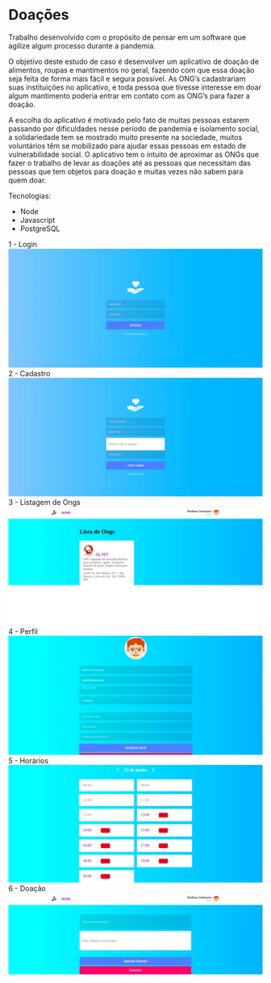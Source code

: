 <h1>Doações</h1>

<p>
Trabalho desenvolvido com o propósito de pensar em um software que agilize algum
processo durante a pandemia.
</p>
<p>
O objetivo deste estudo de caso é desenvolver um aplicativo de doação de alimentos,
roupas e mantimentos no geral, fazendo com que essa doação seja feita de forma mais fácil
e segura possível. As ONG’s cadastrariam suas instituições no aplicativo, e toda pessoa que
tivesse interesse em doar algum mantimento poderia entrar em contato com as ONG’s para
fazer a doação.
</p>
<p>
A escolha do aplicativo é motivado pelo fato de muitas pessoas estarem passando
por dificuldades nesse período de pandemia e isolamento social, a solidariedade tem se
mostrado muito presente na sociedade, muitos voluntários têm se mobilizado para ajudar
essas pessoas em estado de vulnerabilidade social. O aplicativo tem o intuito de aproximar
as ONGs que fazer o trabalho de levar as doações até as pessoas que necessitam das pessoas
que tem objetos para doação e muitas vezes não sabem para quem doar. 
</p>

Tecnologias:
- Node
- Javascript
- PostgreSQL

1 - Login
<img src="/Imagens/1.png">
2 - Cadastro
<img src="/Imagens/2.png">
3 - Listagem de Ongs
<img src="/Imagens/3.png">
4 - Perfil
<img src="/Imagens/4.png">
5 - Horários
<img src="/Imagens/5.png">
6 - Doação
<img src="/Imagens/6.png">
